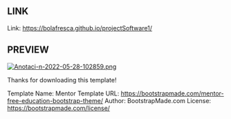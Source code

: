 ## LINK
Link: https://bolafresca.github.io/projectSoftware1/

## PREVIEW

[![Anotaci-n-2022-05-28-102859.png](https://i.postimg.cc/fyh41YXC/Anotaci-n-2022-05-28-102859.png)](https://postimg.cc/YG8yWGdL)



Thanks for downloading this template!

Template Name: Mentor
Template URL: https://bootstrapmade.com/mentor-free-education-bootstrap-theme/
Author: BootstrapMade.com
License: https://bootstrapmade.com/license/
